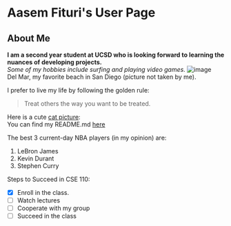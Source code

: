 # Aasem Fituri's User Page
## About Me
**I am a second year student at UCSD who is looking forward to learning the nuances of developing projects.**  
_Some of my hobbies include surfing and playing video games._
![image](https://user-images.githubusercontent.com/64988085/113460718-89d64880-93ce-11eb-90de-326a2ab8b030.png)  
Del Mar, my favorite beach in San Diego (picture not taken by me).


I prefer to live my life by following the golden rule:  
> Treat others the way you want to be treated.  

Here is a cute [cat picture](https://www.rd.com/wp-content/uploads/2019/05/American-shorthair-cat-scaled.jpg):  
You can find my README.md [here](./README.md)

The best 3 current-day NBA players (in my opinion) are:  
1. LeBron James 
2. Kevin Durant  
3. Stephen Curry  

Steps to Succeed in CSE 110:  
- [x] Enroll in the class.
- [ ] Watch lectures  
- [ ] Cooperate with my group  
- [ ] Succeed in the class  
